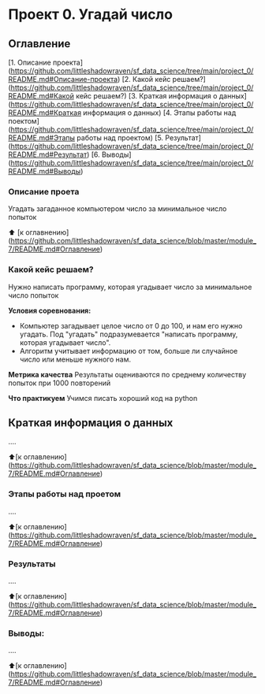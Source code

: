 # Проект 0. Угадай число

## Оглавление
[1. Описание проекта] (https://github.com/littleshadowraven/sf_data_science/tree/main/project_0/README.md#Описание-проекта)
[2. Какой кейс решаем?] (https://github.com/littleshadowraven/sf_data_science/tree/main/project_0/README.md#Какой кейс решаем?)
[3. Краткая информация о данных] (https://github.com/littleshadowraven/sf_data_science/tree/main/project_0/README.md#Краткая информация о данных)
[4. Этапы работы над поектом] (https://github.com/littleshadowraven/sf_data_science/tree/main/project_0/README.md#Этапы работы над проектом)
[5. Результат] (https://github.com/littleshadowraven/sf_data_science/tree/main/project_0/README.md#Результат)
[6. Выводы] (https://github.com/littleshadowraven/sf_data_science/tree/main/project_0/README.md#Выводы)

### Описание проета
Угадать загаданное компьютером число за минимальное число попыток

:arrow_up: [к оглавнению] (https://github.com/littleshadowraven/sf_data_science/blob/master/module_7/README.md#Оглавление)


### Какой кейс решаем?
Нужно написать программу, которая угадывает число за минимальное число попыток

**Условия соревнования:**
- Компьютер загадывает целое число от 0 до 100, и нам его  нужно угадать. Под "угадать" подразумевается "написать программу, которая угадывает число".
- Алгоритм учитывает информацию от том, больше ли случайное число или меньше нужного нам.

**Метрика качества**
Результаты оцениваются по среднему количеству попыток при 1000 повторений

**Что практикуем**
Учимся писать хороший код на python


## Краткая информация о данных
....

:arrow_up:[к оглавлению] (https://github.com/littleshadowraven/sf_data_science/blob/master/module_7/README.md#Оглавление)


### Этапы работы над проетом
....

:arrow_up:[к оглавлению] (https://github.com/littleshadowraven/sf_data_science/blob/master/module_7/README.md#Оглавление)


### Результаты
....

:arrow_up:[к оглавлению] (https://github.com/littleshadowraven/sf_data_science/blob/master/module_7/README.md#Оглавление)


### Выводы:
....

:arrow_up:[к оглавлению] (https://github.com/littleshadowraven/sf_data_science/blob/master/module_7/README.md#Оглавление)